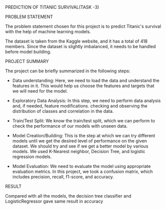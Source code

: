 PREDICTION OF TITANIC SURVIVAL(TASK -3)

PROBLEM STATEMENT

The problem statement chosen for this project is to predict Titanic's survival with the help of machine learning models.

The dataset is taken from the Kaggle website, and it has a total of 418 members. Since the dataset is slightly imbalanced, it needs to be handled before model building.

PROJECT SUMMARY

The project can be briefly summarized in the following steps:

* Data understanding: Here, we need to load the data and understand the features in it. This would help us choose the features and targets that we will need for the model.

* Exploratory Data Analysis: In this step, we need to perform data analysis and, if needed, feature modifications. checking and observing the distribution of classes and correlation in the data.

* Train/Test Split: We know the train/test split, which we can perform to check the performance of our models with unseen data.

* Model Creation/Building: This is the step at which we can try different models until we get the desired level of performance on the given dataset. We should try and see if we get a better model by various models. We used K-Nearest neighbor, Decision Tree, and logistic regression models.

* Model Evaluation: We need to evaluate the model using appropriate evaluation metrics. In this project, we took a confusion matrix, which includes precision, recall, f1-score, and accuracy.

RESULT

Compared with all the models, the decision tree classifier and LogisticRegressor gave same result in accuracy

